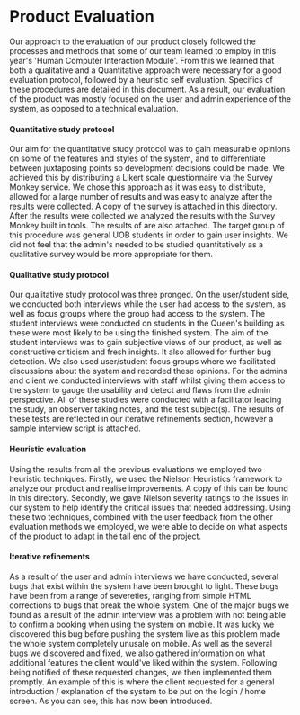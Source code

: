 <h1>Product Evaluation</h1>

<p>Our approach to the evaluation of our product closely followed the processes and methods that some of our team learned to employ in this year's 'Human Computer Interaction Module'. From this we learned that both a qualitative and a Quantitative approach were necessary for a good evaluation protocol, followed by a heuristic self evaluation. Specifics of these procedures are detailed in this document. As a result, our evaluation of the product was mostly focused on the user and admin experience of the system, as opposed to a technical evaluation.</p>

<h4>Quantitative study protocol</h4>
<p>Our aim for the quantitative study protocol was to gain measurable opinions on some of the features and styles of the system, and to differentiate between juxtaposing points so development decisions could be made. We achieved this by distributing a Likert scale questionnaire via the Survey Monkey service. We chose this approach as it was easy to distribute, allowed for a large number of results and was easy to analyze after the results were collected. A copy of the survey is attached in this directory. After the results were collected we analyzed the results with the Survey Monkey built in tools. The results of are also attached. The target group of this procedure was general UOB students in order to gain user insights. We did not feel that the admin's needed to be studied quantitatively as a qualitative survey would be more appropriate for them.</p>


<h4>Qualitative study protocol</h4>
<p>Our qualitative study protocol was three pronged. On the user/student side, we conducted both interviews while the user had access to the system, as well as focus groups where the group had access to the system. The student interviews were conducted on students in the Queen's building as these were most likely to be using the finished system. The aim of the student interviews was to gain subjective views of our product, as well as constructive criticism and fresh insights. It also allowed for further bug detection. We also used user/student focus groups where we facilitated discussions about the system and recorded these opinions. For the admins and client we conducted interviews with staff whilst giving them access to the system to gauge the usability and detect and flaws from the admin perspective. All of these studies were conducted with a facilitator leading the study, an observer taking notes, and the test subject(s). The results of these tests are reflected in our iterative refinements section, however a sample interview script is attached.</p>

<h4>Heuristic evaluation</h4>
<p>Using the results from all the previous evaluations we employed two heuristic techniques. Firstly, we used the Nielson Heuristics framework to analyze our product and realise improvements. A copy of this can be found in this directory. Secondly, we gave Nielson severity ratings to  the issues in our system to help identify the critical issues that needed addressing. Using these two techniques, combined with the user feedback from the other evaluation methods we employed, we were able to decide on what aspects of the product to adapt in the tail end of the project.</p>

<h4>Iterative refinements</h4>
<p>As a result of the user and admin interviews we have conducted, several bugs that exist within the system have been brought to light. These bugs have been from a range of
severeties, ranging from simple HTML corrections to bugs that break the whole system. One of the major bugs we found as a result of the admin interview was a problem with 
not being able to confirm a booking when using the system on mobile. It was lucky we discovered this bug before pushing the system live as this problem made the whole system
completely unusale on mobile. As well as the several bugs we discovered and fixed, we also gathered information on what additional features the client would've liked within the 
system. Following being notified of these requested changes, we then implemented them promptly. An example of this is where the client requested for a general introduction / 
explanation of the system to be put on the login / home screen. As you can see, this has now been introduced.</p>
